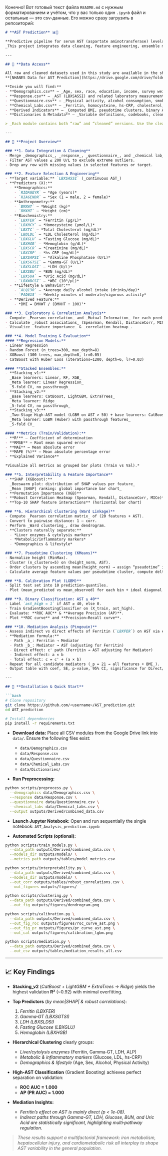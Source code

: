 Конечно! Вот готовый текст файла `README.md` с нужным форматированием и учётом, что у вас только один `.ipynb` файл и остальные — это csv-данные. Его можно сразу загрузить в репозиторий:

````markdown
# **AST Prediction** 📊🔬

**Predictive pipeline for serum AST (aspartate aminotransferase) levels using NHANES (1988–2018) clinical, biochemical, and lifestyle data.**  
_This project integrates data cleaning, feature engineering, ensemble modeling, interpretability (SHAP + robust correlations), clustering, calibration, classification, and mediation analysis._

---

## 🔗 **Data Access**

All raw and cleaned datasets used in this study are available in the shared Google Drive folder:  
**[NHANES Data for AST Prediction](https://drive.google.com/drive/folders/1cgyQXj3Kl7FdDoyPlmEkCKyDXNDIv4JB?usp=sharing)**

**Inside you will find:**
- **Demographics.csv** — _Age, sex, race, education, income, survey weights_
- **Response.csv** — _AST (LBXSASSI) and related laboratory measurements (ALT, ALP, LDH, Gamma-GT, etc.)_
- **Questionnaire.csv** — _Physical activity, alcohol consumption, smoking, medical history_
- **Chemical_Labs.csv** — _Ferritin, homocysteine, hs-CRP, cholesterol, glucose, uric acid, creatinine, hemoglobin_
- **Derived Indicators** — _Computed BMI, pseudotime clusters, binary AST_high labels_
- **Dictionaries & Metadata** — _Variable definitions, codebooks, cleaning logs_

> _Each module contains both “raw” and “cleaned” versions. Use the cleaned files for preprocessing._

---

## 🚀 **Project Overview**

### **1. Data Integration & Cleaning**
- Merge _demographics_, _response_, _questionnaire_, and _chemical lab_ modules on unique participant ID (`SEQN`).
- Filter AST values ≤ 200 U/L to exclude extreme outliers.
- Drop any row with missing values in selected features or target.

### **2. Feature Selection & Engineering**
- **Target variable:** `LBXSASSI` (_continuous AST_)
- **Predictors (X):**
  - **Demographics:**  
    - `RIDAGEYR` — *Age (years)*  
    - `RIAGENDR` — *Sex (1 = male, 2 = female)*
  - **Anthropometry:**  
    - `BMXWT` — *Weight (kg)*  
    - `BMXHT` — *Height (cm)*
  - **Biochemistry:**  
    - `LBXFER` — *Ferritin (μg/L)*  
    - `LBXHCY` — *Homocysteine (μmol/L)*  
    - `LBXTC` — *Total Cholesterol (mg/dL)*  
    - `LBDLDL` — *LDL Cholesterol (mg/dL)*  
    - `LBXGLU` — *Fasting Glucose (mg/dL)*  
    - `LBXHGB` — *Hemoglobin (g/dL)*  
    - `LBXSCR` — *Creatinine (mg/dL)*  
    - `LBXCRP` — *hs-CRP (mg/dL)*  
    - `LBXSAPSI` — *Alkaline Phosphatase (U/L)*  
    - `LBXSGTSI` — *Gamma-GT (U/L)*  
    - `LBXSLDSI` — *LDH (U/L)*  
    - `LBXSBU` — *BUN (mg/dL)*  
    - `LBXSUA` — *Uric Acid (mg/dL)*  
    - `LBXWBCSI` — *WBC (10³/µL)*
  - **Lifestyle & Behavior:**  
    - `ALQ130` — *Average daily alcohol intake (drinks/day)*  
    - `PAD615` — *Weekly minutes of moderate/vigorous activity*
  - **Derived Feature:**  
    - *BMI = BMXWT / (BMXHT ÷ 100)²*

### **3. Exploratory & Correlation Analysis**
- Compute _Pearson correlation_ and _Mutual Information_ for each predictor vs. AST.
- Calculate _robust associations_ (Spearman, Kendall, DistanceCorr, MICe) to capture nonlinear relationships.
- Visualize _feature importance_ & _correlation heatmap_.

### **4. Model Training & Evaluation**
#### **Regression Models:**
- Linear Regression  
- Random Forest (n_trees=300, max_depth=8)  
- XGBoost (300 trees, max_depth=8, lr=0.05)  
- CatBoost with Huber Loss (iterations=1200, depth=6, lr=0.03)  

#### **Stacked Ensembles:**
- **Stacking_v1:**  
  _Base learners: Linear, RF, XGB_  
  _Meta learner: Linear Regression_  
  _5‐fold CV, no passthrough_
- **Stacking_v2:**  
  _Base learners: CatBoost, LightGBM, ExtraTrees_  
  _Meta learner: Ridge_  
  _5‐fold CV, no passthrough_
- **Stacking_v3:**  
  _Two‐Stage High‐AST model (LGBM on AST > 50) + base learners: CatBoost (Huber), LGBM (Huber), XGB, RF, High‐AST submodel_  
  _Meta learner: LGBM (Huber) with passthrough features_  
  _5‐fold CV_

#### **Metrics (Train/Validation):**
- **R²** – Coefficient of determination  
- **RMSE** – Root mean squared error  
- **MAE** – Mean absolute error  
- **MAPE (%)** – Mean absolute percentage error  
- **Explained Variance**

*Visualize all metrics as grouped bar plots (Train vs Val).*

### **5. Interpretability & Feature Importance**
- **SHAP (XGBoost):**  
  _Beeswarm plot: distribution of SHAP values per feature_  
  _Mean |SHAP| ranking: global importance bar chart_
- **Permutation Importance (XGB)**
- **Robust Correlation Heatmap (Spearman, Kendall, DistanceCorr, MICe)**
- **Top‐10 SHAP feature interactions** (horizontal bar chart)

### **6. Hierarchical Clustering (Ward Linkage)**
- Compute _Pearson correlation matrix_ of (20 features + AST).
- Convert to pairwise distance: 1 – corr.
- Perform _Ward clustering_, draw dendrogram.
- **Clusters naturally separate:**
  - *Liver enzymes & cytolysis markers*
  - *Metabolic/inflammatory markers*
  - *Demographics & lifestyle*

### **7. Pseudotime Clustering (KMeans)**
- Normalize height (MinMax).
- Cluster (n_clusters=5) on (height_norm, AST).
- Order clusters by ascending mean(height_norm) → assign “pseudotime” index.
- Calculate average feature values per pseudotime cluster, compute deltas between consecutive steps.

### **8. Calibration Plot (LGBM)**
- Split test set into 10 prediction‐quantiles.
- Plot (mean_predicted vs mean_observed) for each bin + ideal diagonal.

### **9. Binary Classification: AST ≥ 40**
- Label `ast_high = 1` if AST ≥ 40, else 0.
- Train GradientBoostingClassifier on (X_train, ast_high).
- Evaluate: **ROC AUC** & **Average Precision (AP)**.
- Plot **ROC curve** and **Precision–Recall curve**.

### **10. Mediation Analysis (Pingouin)**
- Assess indirect vs direct effects of Ferritin (`LBXFER`) on AST via each mediator.
- **Mediation formula:**  
  - Path _a_: Ferritin → Mediator  
  - Path _b_: Mediator → AST (adjusting for Ferritin)  
  - Direct effect: c' path (Ferritin → AST adjusting for Mediator)  
  - Indirect effect: a × b  
  - Total effect: c = c' + (a × b)
- Repeat for all candidate mediators (_p = 21 → all features + BMI_).
- Output table with coef, SE, p‐value, 95% CI, significance for Direct/Indirect/Total.

---

## 🔧 **Installation & Quick Start**

```bash
# Clone repository
git clone https://github.com/<username>/AST_prediction.git
cd AST_prediction

# Install dependencies
pip install -r requirements.txt
````

* **Download data:**
  Place all CSV modules from the Google Drive link into `data/`.
  Ensure the following files exist:

  * `data/Demographics.csv`
  * `data/Response.csv`
  * `data/Questionnaire.csv`
  * `data/Chemical_Labs.csv`
  * `data/Dictionaries/`

* **Run Preprocessing:**

```bash
python scripts/preprocess.py \
  --demographics data/Demographics.csv \
  --response data/Response.csv \
  --questionnaire data/Questionnaire.csv \
  --chemical_labs data/Chemical_Labs.csv \
  --output outputs/Derived/combined_data.csv
```

* **Launch Jupyter Notebook:**
  Open and run sequentially the single notebook:
  `AST_Analysis_prediction.ipynb`

* **Automated Scripts (optional):**

```bash
python scripts/train_models.py \
  --data_path outputs/Derived/combined_data.csv \
  --models_dir outputs/models/ \
  --metrics_path outputs/tables/model_metrics.csv

python scripts/interpretability.py \
  --data_path outputs/Derived/combined_data.csv \
  --models_dir outputs/models/ \
  --out_corr outputs/tables/robust_correlations.csv \
  --out_figures outputs/figures/

python scripts/clustering.py \
  --data_path outputs/Derived/combined_data.csv \
  --out_fig outputs/figures/dendrogram.png

python scripts/calibration.py \
  --data_path outputs/Derived/combined_data.csv \
  --out_fig_roc outputs/figures/roc_curve_ast.png \
  --out_fig_pr outputs/figures/pr_curve_ast.png \
  --out_cal outputs/figures/calibration_lgbm.png

python scripts/mediation.py \
  --data_path outputs/Derived/combined_data.csv \
  --out_csv outputs/tables/mediation_results_all.csv
```

---

## 📈 **Key Findings**

* **Stacking\_v2** (*CatBoost + LightGBM + ExtraTrees → Ridge*) yields the highest validation **R²** (\~0.92) with minimal overfitting.
* **Top Predictors** (*by mean|SHAP| & robust correlations*):

  1. *Ferritin (LBXFER)*
  2. *Gamma‐GT (LBXSGTSI)*
  3. *LDH (LBXSLDSI)*
  4. *Fasting Glucose (LBXGLU)*
  5. *Hemoglobin (LBXHGB)*
* **Hierarchical Clustering** clearly groups:

  * *Liver/cytolysis enzymes* (Ferritin, Gamma‐GT, LDH, ALP)
  * *Metabolic & inflammatory markers* (Glucose, LDL, hs-CRP)
  * *Demographics & lifestyle* (Age, Sex, Alcohol, Physical Activity)
* **High‐AST Classification** (Gradient Boosting) achieves perfect separation on validation:

  * **ROC AUC = 1.000**
  * **AP (PR AUC) = 1.000**
* **Mediation Insights:**

  * *Ferritin’s effect on AST is mainly direct (p < 1e-08).*
  * *Indirect paths through Gamma-GT, LDH, Glucose, BUN, and Uric Acid are statistically significant, highlighting multi‐pathway regulation.*

> *These results support a multifactorial framework: iron metabolism, hepatocellular injury, and cardiometabolic risk all interplay to shape AST variability in the general population.*


